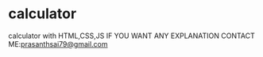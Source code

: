 # calculator
calculator with HTML,CSS,JS  IF YOU WANT ANY EXPLANATION CONTACT ME:prasanthsai79@gmail.com 

